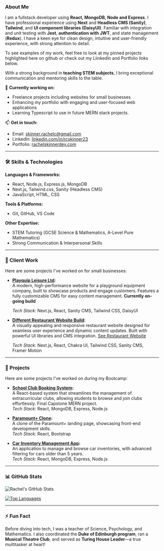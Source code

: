 
### About Me
I am a fullstack developer using **React, MongoDB, Node and Express**. I have professional experience using **Next** and **Headless CMS (Sanity)**, **Tailwind**, and **UI component libraries (DaisyUI)**. Familiar with integration and unit testing with **Jest**, **authentication with JWT**, and state management (**Redux**). I have a keen eye for clean design, intuitive and user-friendly experience, with strong attention to detail.

To see examples of my work, feel free to look at my pinned projects highlighted here on github or check out my LiinkedIn and Portfolio links below. 

With a strong background in **teaching STEM subjects**, I bring exceptional communication and mentoring skills to the table.

🔭 **Currently working on:**  
- Freelance projects including websites for small businesses
- Enhancing my portfolio with engaging and user-focused web applications
- Learning Typescript to use in future MERN stack projects.  

📫 **Get in touch:**  
- Email: [skinner.rachelc@gmail.com](mailto:skinner.rachelc@gmail.com)  
- LinkedIn: [linkedin.com/in/rcskinner23](https://www.linkedin.com/in/rcskinner23/)  
- Portfolio: [rachelskinnerdev.com](https://www.rachelskinnerdev.com/)

---

### 🛠 Skills & Technologies
**Languages & Frameworks:**  
- React, Node.js, Express.js, MongoDB
- Next.js, Tailwind.css, Sanity (Headless CMS)  
- JavaScript, HTML, CSS   

**Tools & Platforms:**  
- Git, GitHub, VS Code  

**Other Expertise:**  
- STEM Tutoring (GCSE Science & Mathematics, A-Level Pure Mathematics)  
- Strong Communication & Interpersonal Skills  

---

### 🚀 Client Work
Here are some projects I've worked on for small businesses:

- **[Playquip Leisure Ltd](https://github.com/rcskin/playquip-site):**  
  A modern, high-performance website for a playground equipment company, built to showcase products and engage customers. Features a fully customizable CMS for easy content management. **Currently on-going build**

  *Tech Stack:* Next.js, React, Sanity CMS, Tailwind CSS, DaisyUI

- **[Different Restaurant Website Build](https://github.com/rcskin/different-site):**  
  A visually appealing and responsive restaurant website designed for seamless user experience and dynamic content updates. Built with powerful UI libraries and CMS integration. [See Restaurant Website](https://www.differentrestaurant.com/)

  *Tech Stack:* Next.js, React, Chakra UI, Tailwind CSS, Sanity CMS, Framer Motion


---

### 🚀 Projects
Here are some projects I've worked on during my Bootcamp:

- **[School Club Booking System](https://github.com/rcskin/clubs-app):**  
  A React-based system that streamlines the management of extracurricular clubs, allowing students to browse and join clubs effortlessly. Final Capstone MERN project.  
  *Tech Stack:* React, MongoDB, Express, Node.js  

- **[Paramount+ Clone](https://github.com/rcskin/cloned-website):**  
  A clone of the Paramount+ landing page, showcasing front-end development skills.  
  *Tech Stack:* React, Bootstrap  

- **[Car Inventory Management App](https://github.com/rcskin/carInventory):**  
  An application to manage and browse car inventories, with advanced filtering for cars older than 5 years.  
  *Tech Stack:* React, MongoDB, Express, Node.js  

---

### 📊 GitHub Stats
![Rachel's GitHub Stats](https://github-readme-stats.vercel.app/api?username=rcskin&show_icons=true&theme=radical)

[![Top Languages](https://github-readme-stats.vercel.app/api/top-langs/?username=rcskin&layout=compact&theme=radical)](https://github.com/rcskin)

---

### ⚡ Fun Fact
Before diving into tech, I was a teacher of Science, Psychology, and Mathematics. I also coordinated the **Duke of Edinburgh program**, ran a **Musical Theatre Club**, and served as **Turing House Leader**—a true multitasker at heart!


<!--
**rcskin/rcskin** is a ✨ _special_ ✨ repository because its `README.md` (this file) appears on your GitHub profile.

Here are some ideas to get you started:

- 🔭 I’m currently working on ...
- 🌱 I’m currently learning ...
- 👯 I’m looking to collaborate on ...
- 🤔 I’m looking for help with ...
- 💬 Ask me about ...
- 📫 How to reach me: ...
- 😄 Pronouns: ...
- ⚡ Fun fact: ...
-->
